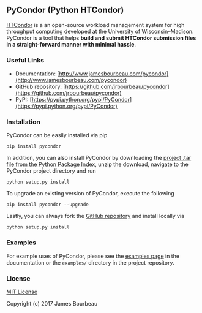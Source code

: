 ## PyCondor (Python HTCondor)

[HTCondor](https://research.cs.wisc.edu/htcondor/) is a an open-source workload management system for high throughput computing developed at the University of Wisconsin–Madison. PyCondor is a tool that helps **build and submit HTCondor submission files in a straight-forward manner with minimal hassle**.

### Useful Links

* Documentation: [http://www.jamesbourbeau.com/pycondor](http://www.jamesbourbeau.com/pycondor)
* GitHub repository: [https://github.com/jrbourbeau/pycondor](https://github.com/jrbourbeau/pycondor)
* PyPI: [https://pypi.python.org/pypi/PyCondor](https://pypi.python.org/pypi/PyCondor)


### Installation

PyCondor can be easily installed via pip

```
pip install pycondor
```

In addition, you can also install PyCondor by downloading the [project .tar file from the Python Package Index](https://pypi.python.org/pypi/PyCondor), unzip the download, navigate to the PyCondor project directory and run

```
python setup.py install
```

To upgrade an existing version of PyCondor, execute the following

```
pip install pycondor --upgrade
```

Lastly, you can always fork the [GitHub repository](https://github.com/jrbourbeau/pycondor) and install locally via

```
python setup.py install
```



### Examples

For example uses of PyCondor, please see the [examples page](http://www.jamesbourbeau.com/pycondor/examples/) in the documentation or the `examples/` directory in the project repository.



### License

[MIT License](LICENSE)

Copyright (c) 2017 James Bourbeau
